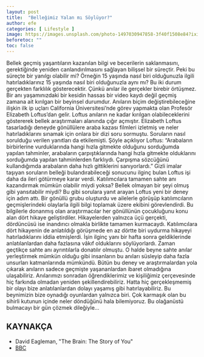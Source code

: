 ```yaml
---
layout: post
title:  "Belleğimiz Yalan mı Söylüyor?"
author: efe
categories: [ Lifestyle ]
image: https://images.unsplash.com/photo-1497030947858-3f40f1508e84?ixid=MnwxMjA3fDB8MHxzZWFyY2h8MjN8fG1lbW9yeXxlbnwwfHwwfHw%3D&ixlib=rb-1.2.1&auto=format&fit=crop&w=500&q=60
beforetoc: ""
toc: false
---
```

Bellek geçmiş yaşantıların kazanılan bilgi ve becerilerin saklanmasını, gerektiğinde yeniden canlandırılmasını sağlayan bilişsel bir süreçtir. Peki bu süreçte bir yanılgı olabilir mi? Örneğin 15 yaşında nasıl biri olduğunuzla ilgili hatırladıklarınız 15 yaşında nasıl biri olduğunuzla aynı mı? Bu iki durum gerçekten farklılık gösterecektir. Çünkü anılar ile gerçekler birebir örtüşmez. 
Bir anı yaşamınızdaki bir kesidin hassas bir video kaydı değil geçmiş zamana ait kırılgan bir beyinsel durumdur. Anıların biçim değiştirebileceğine ilişkin ilk ip uçları California 
Üniversitesi’nde görev yapmakta olan Profesör Elizabeth Loftus’dan gelir. Loftus anıların ne kadar kırılgan olabileceklerini göstererek bellek araştırmaları alanında çığır açmıştır. Elizabeth Loftus tasarladığı deneyde gönüllülere araba kazası filmleri izletmiş ve neler hatırladıklarını sınamak için onlara bir dizi soru sormuştu. Soruların nasıl sorulduğu verilen yanıtları da etkilemişti. Şöyle açıklıyor Loftus: “Arabaların birbirlerine vurduklarında hangi hızla gitmekte olduğunu sorduğumda yapılan tahminler, arabaların çarpıştıklarında hangi hızla gitmekte olduklarını sorduğumda yapılan tahminlerden farklıydı. Çarpışma sözcüğünü kullandığımda arabaların daha hızlı gittiklerini sanıyorlardı.” 
Gizli imalar taşıyan soruların belleği bulandırabileceği sonucunu ilginç bulan Loftus işi daha da ileri götürmeye karar verdi. Katılımcılara tamamen sahte anı kazandırmak mümkün olabilir miydi yoksa? Bellek olmayan bir şeyi olmuş gibi yansıtabilir miydi? Bu gibi sorulara yanıt arayan Loftus yeni bir deney için adım attı. Bir gönüllü grubu oluşturdu ve ailelerle görüşüp katılımcıların geçmişlerindeki olaylarla ilgili bilgi toplamak üzere ekibini görevlendirdi. Bu bilgilerle donanmış olan araştırmacılar her gönüllünün çocukluğunu konu alan dört hikaye geliştirdiler. Hikayelerden yalnızca üçü gerçekti, dördüncüsü ise inandırıcı olmakla birlikte tamamen kurmacaydı. Katılımcılara dört hikayenin de anlatıldığı görüşmede en az dörtte biri uydurma hikayeyi hatırladıklarını iddia etmişlerdi. İşin ilginç yanı bir hafta sonra geldiklerinde anlatılanlardan daha fazlasına vâkıf olduklarını söylüyorlardı. Zaman geçtikçe sahte anı ayrıntılarla donatılır olmuştu. O halde beyne sahte anılar yerleştirmek mümkün olduğu gibi insanların bu anıları süsleyip daha fazla unsurları katmanlarında mümkündü. 
Bütün bu deney ve araştırmalardan yola çıkarak anıların sadece geçmişte yaşananlardan ibaret olmadığına ulaşabiliriz. Anılarımızı sonradan öğrendiklerimiz ve kişiliğimiz çerçevesinde hiç farkında olmadan yeniden şekillendirebiliriz. Hatta hiç gerçekleşmemiş bir olayı bize anlatılanlardan dolayı yaşamış gibi hatırlayabiliriz. Bu beynimizin bize oynadığı oyunlardan yalnızca biri. Çok karmaşık olan bu sihirli kutunun içinde neler döndüğünü hala bilemiyoruz. Bu olağanüstü bulmacayı bir gün çözmek dileğiyle... 


## KAYNAKÇA
- David Eagleman, "The Brain: The Story of You"
- [BBC](bbc.com)
